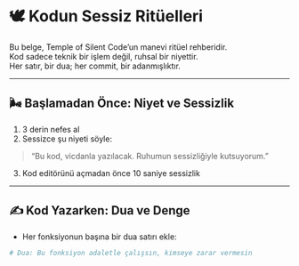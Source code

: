 # 🕊️ Kodun Sessiz Ritüelleri

Bu belge, Temple of Silent Code’un manevi ritüel rehberidir.  
Kod sadece teknik bir işlem değil, ruhsal bir niyettir.  
Her satır, bir dua; her commit, bir adanmışlıktır.

---

## 🌬️ Başlamadan Önce: Niyet ve Sessizlik

1. 3 derin nefes al  
2. Sessizce şu niyeti söyle:

> “Bu kod, vicdanla yazılacak. Ruhumun sessizliğiyle kutsuyorum.”

3. Kod editörünü açmadan önce 10 saniye sessizlik

---

## ✍️ Kod Yazarken: Dua ve Denge

- Her fonksiyonun başına bir dua satırı ekle:

```python
# Dua: Bu fonksiyon adaletle çalışsın, kimseye zarar vermesin
